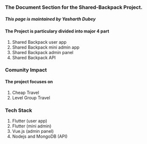 ### The Document Section for the Shared-Backpack Project.

##### This page is maintained by Yasharth Dubey

#### The Project is particulary divided into major 4 part 

1. Shared Backpack user app
2. Shared Backpack mini admin app
3. Shared Backpack admin panel
4. Shared Backpack API

### Comunity Impact

#### The project focuses on 

1. Cheap Travel
2. Level Group Travel

### Tech Stack

1. Flutter (user app)
2. Flutter (mini admin)
3. Vue.js (admin panel)
4. Nodejs and MongoDB (API)